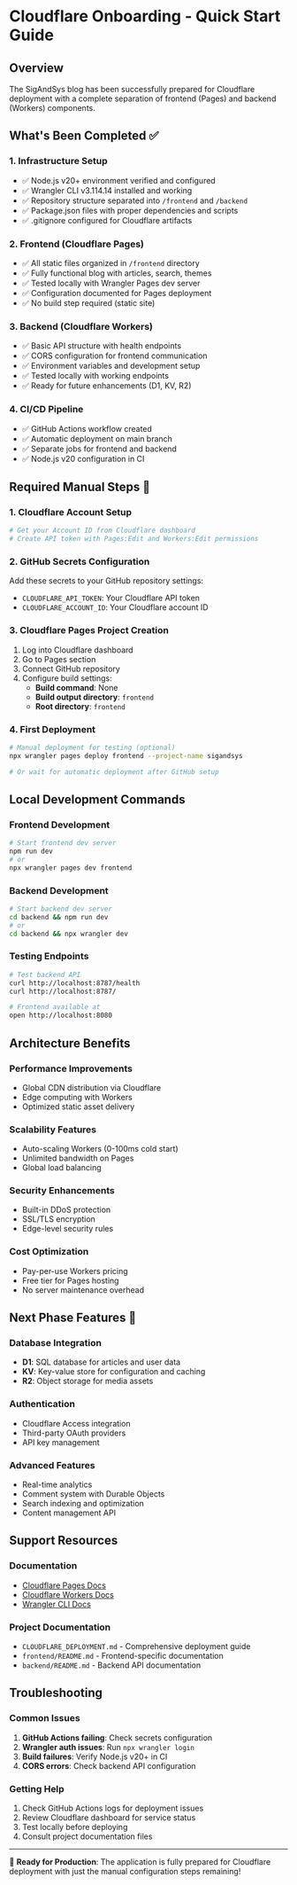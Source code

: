 # Cloudflare Onboarding - Quick Start Guide

## Overview
The SigAndSys blog has been successfully prepared for Cloudflare deployment with a complete separation of frontend (Pages) and backend (Workers) components.

## What's Been Completed ✅

### 1. Infrastructure Setup
- ✅ Node.js v20+ environment verified and configured
- ✅ Wrangler CLI v3.114.14 installed and working
- ✅ Repository structure separated into `/frontend` and `/backend`
- ✅ Package.json files with proper dependencies and scripts
- ✅ .gitignore configured for Cloudflare artifacts

### 2. Frontend (Cloudflare Pages)
- ✅ All static files organized in `/frontend` directory
- ✅ Fully functional blog with articles, search, themes
- ✅ Tested locally with Wrangler Pages dev server
- ✅ Configuration documented for Pages deployment
- ✅ No build step required (static site)

### 3. Backend (Cloudflare Workers)
- ✅ Basic API structure with health endpoints
- ✅ CORS configuration for frontend communication
- ✅ Environment variables and development setup
- ✅ Tested locally with working endpoints
- ✅ Ready for future enhancements (D1, KV, R2)

### 4. CI/CD Pipeline
- ✅ GitHub Actions workflow created
- ✅ Automatic deployment on main branch
- ✅ Separate jobs for frontend and backend
- ✅ Node.js v20 configuration in CI

## Required Manual Steps 🔧

### 1. Cloudflare Account Setup
```bash
# Get your Account ID from Cloudflare dashboard
# Create API token with Pages:Edit and Workers:Edit permissions
```

### 2. GitHub Secrets Configuration
Add these secrets to your GitHub repository settings:
- `CLOUDFLARE_API_TOKEN`: Your Cloudflare API token
- `CLOUDFLARE_ACCOUNT_ID`: Your Cloudflare account ID

### 3. Cloudflare Pages Project Creation
1. Log into Cloudflare dashboard
2. Go to Pages section
3. Connect GitHub repository
4. Configure build settings:
   - **Build command**: None
   - **Build output directory**: `frontend`
   - **Root directory**: `frontend`

### 4. First Deployment
```bash
# Manual deployment for testing (optional)
npx wrangler pages deploy frontend --project-name sigandsys

# Or wait for automatic deployment after GitHub setup
```

## Local Development Commands

### Frontend Development
```bash
# Start frontend dev server
npm run dev
# or
npx wrangler pages dev frontend
```

### Backend Development
```bash
# Start backend dev server
cd backend && npm run dev
# or
cd backend && npx wrangler dev
```

### Testing Endpoints
```bash
# Test backend API
curl http://localhost:8787/health
curl http://localhost:8787/

# Frontend available at
open http://localhost:8080
```

## Architecture Benefits

### Performance Improvements
- Global CDN distribution via Cloudflare
- Edge computing with Workers
- Optimized static asset delivery

### Scalability Features
- Auto-scaling Workers (0-100ms cold start)
- Unlimited bandwidth on Pages
- Global load balancing

### Security Enhancements
- Built-in DDoS protection
- SSL/TLS encryption
- Edge-level security rules

### Cost Optimization
- Pay-per-use Workers pricing
- Free tier for Pages hosting
- No server maintenance overhead

## Next Phase Features 🚀

### Database Integration
- **D1**: SQL database for articles and user data
- **KV**: Key-value store for configuration and caching
- **R2**: Object storage for media assets

### Authentication
- Cloudflare Access integration
- Third-party OAuth providers
- API key management

### Advanced Features
- Real-time analytics
- Comment system with Durable Objects
- Search indexing and optimization
- Content management API

## Support Resources

### Documentation
- [Cloudflare Pages Docs](https://developers.cloudflare.com/pages/)
- [Cloudflare Workers Docs](https://developers.cloudflare.com/workers/)
- [Wrangler CLI Docs](https://developers.cloudflare.com/workers/wrangler/)

### Project Documentation
- `CLOUDFLARE_DEPLOYMENT.md` - Comprehensive deployment guide
- `frontend/README.md` - Frontend-specific documentation
- `backend/README.md` - Backend API documentation

## Troubleshooting

### Common Issues
1. **GitHub Actions failing**: Check secrets configuration
2. **Wrangler auth issues**: Run `npx wrangler login`
3. **Build failures**: Verify Node.js v20+ in CI
4. **CORS errors**: Check backend API configuration

### Getting Help
1. Check GitHub Actions logs for deployment issues
2. Review Cloudflare dashboard for service status
3. Test locally before deploying
4. Consult project documentation files

---

🎉 **Ready for Production**: The application is fully prepared for Cloudflare deployment with just the manual configuration steps remaining!